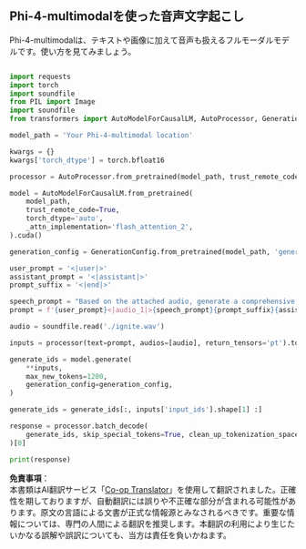 <!--
CO_OP_TRANSLATOR_METADATA:
{
  "original_hash": "cba62af5dffbdc4eed3a3290f30949fd",
  "translation_date": "2025-07-17T05:11:08+00:00",
  "source_file": "md/02.Application/05.Audio/Phi4/Transciption/README.md",
  "language_code": "ja"
}
-->
## **Phi-4-multimodalを使った音声文字起こし**

Phi-4-multimodalは、テキストや画像に加えて音声も扱えるフルモーダルモデルです。使い方を見てみましょう。


```python

import requests
import torch
import soundfile
from PIL import Image
import soundfile
from transformers import AutoModelForCausalLM, AutoProcessor, GenerationConfig,pipeline,AutoTokenizer

model_path = 'Your Phi-4-multimodal location'

kwargs = {}
kwargs['torch_dtype'] = torch.bfloat16

processor = AutoProcessor.from_pretrained(model_path, trust_remote_code=True)

model = AutoModelForCausalLM.from_pretrained(
    model_path,
    trust_remote_code=True,
    torch_dtype='auto',
    _attn_implementation='flash_attention_2',
).cuda()

generation_config = GenerationConfig.from_pretrained(model_path, 'generation_config.json')

user_prompt = '<|user|>'
assistant_prompt = '<|assistant|>'
prompt_suffix = '<|end|>'

speech_prompt = "Based on the attached audio, generate a comprehensive text transcription of the spoken content."
prompt = f'{user_prompt}<|audio_1|>{speech_prompt}{prompt_suffix}{assistant_prompt}'

audio = soundfile.read('./ignite.wav')

inputs = processor(text=prompt, audios=[audio], return_tensors='pt').to('cuda:0')

generate_ids = model.generate(
    **inputs,
    max_new_tokens=1200,
    generation_config=generation_config,
)

generate_ids = generate_ids[:, inputs['input_ids'].shape[1] :]

response = processor.batch_decode(
    generate_ids, skip_special_tokens=True, clean_up_tokenization_spaces=False
)[0]

print(response)


```

**免責事項**：  
本書類はAI翻訳サービス「[Co-op Translator](https://github.com/Azure/co-op-translator)」を使用して翻訳されました。正確性を期しておりますが、自動翻訳には誤りや不正確な部分が含まれる可能性があります。原文の言語による文書が正式な情報源とみなされるべきです。重要な情報については、専門の人間による翻訳を推奨します。本翻訳の利用により生じたいかなる誤解や誤訳についても、当方は責任を負いかねます。